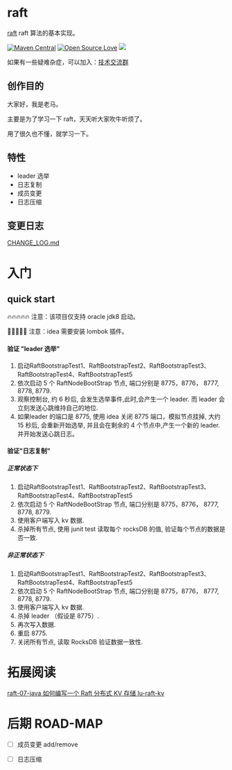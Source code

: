 # raft

[raft](https://github.com/houbb/raft) raft 算法的基本实现。

[![Maven Central](https://maven-badges.herokuapp.com/maven-central/com.github.houbb/raft/badge.svg)](http://mvnrepository.com/artifact/com.github.houbb/raft)
[![Open Source Love](https://badges.frapsoft.com/os/v2/open-source.svg?v=103)](https://github.com/houbb/raft)
[![](https://img.shields.io/badge/license-Apache2-FF0080.svg)](https://github.com/houbb/raft/blob/master/LICENSE.txt)

如果有一些疑难杂症，可以加入：[技术交流群](https://mp.weixin.qq.com/s/rkSvXxiiLGjl3S-ZOZCr0Q)

## 创作目的

大家好，我是老马。

主要是为了学习一下 raft，天天听大家吹牛听烦了。

用了很久也不懂，就学习一下。

## 特性

- leader 选举
- 日志复制
- 成员变更
- 日志压缩


## 变更日志

[CHANGE_LOG.md](https://github.com/houbb/raft/blob/master/CHANGE_LOG.md)

# 入门

## quick start

🔥🔥🔥🔥🔥 注意：该项目仅支持 oracle jdk8 启动。

🔴🔴🔴🔴🔴 注意：idea 需要安装 lombok 插件。

#### 验证 "leader 选举"

1. 启动RaftBootstrapTest1、RaftBootstrapTest2、RaftBootstrapTest3、RaftBootstrapTest4、RaftBootstrapTest5
2. 依次启动 5 个 RaftNodeBootStrap 节点, 端口分别是 8775，8776， 8777, 8778, 8779.
3. 观察控制台, 约 6 秒后, 会发生选举事件,此时,会产生一个 leader. 而  leader 会立刻发送心跳维持自己的地位.
4. 如果leader 的端口是  8775, 使用 idea 关闭 8775 端口，模拟节点挂掉, 大约 15 秒后, 会重新开始选举, 并且会在剩余的 4 个节点中,产生一个新的 leader.  并开始发送心跳日志。

#### 验证"日志复制"

##### 正常状态下

1. 启动RaftBootstrapTest1、RaftBootstrapTest2、RaftBootstrapTest3、RaftBootstrapTest4、RaftBootstrapTest5
2. 依次启动 5 个 RaftNodeBootStrap 节点, 端口分别是 8775，8776， 8777, 8778, 8779.
3. 使用客户端写入 kv 数据.
4. 杀掉所有节点, 使用 junit test 读取每个 rocksDB 的值, 验证每个节点的数据是否一致.

##### 非正常状态下

1. 启动RaftBootstrapTest1、RaftBootstrapTest2、RaftBootstrapTest3、RaftBootstrapTest4、RaftBootstrapTest5
2. 依次启动 5 个 RaftNodeBootStrap 节点, 端口分别是 8775，8776， 8777, 8778, 8779.
3. 使用客户端写入 kv 数据.
4. 杀掉 leader （假设是 8775）.
5. 再次写入数据.
6. 重启 8775.
7. 关闭所有节点, 读取 RocksDB 验证数据一致性.

# 拓展阅读

[raft-07-java 如何编写一个 Raft 分布式 KV 存储 lu-raft-kv](https://houbb.github.io/2022/07/09/sofastack-sofajraft-07-raft-impl-in-java-lu)

# 后期 ROAD-MAP

- [ ] 成员变更 add/remove

- [ ] 日志压缩
